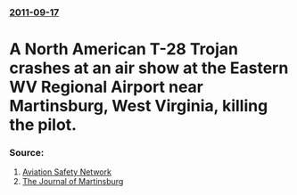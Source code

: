 ### [2011-09-17](/news/2011/09/17/index.md)

# A North American T-28 Trojan crashes at an air show at the Eastern WV Regional Airport near Martinsburg, West Virginia, killing the pilot. 




### Source:

1. [Aviation Safety Network](http://aviation-safety.net/wikibase/wiki.php?id=138579)
2. [The Journal of Martinsburg](http://www.journal-news.net/page/content.detail/id/567728/Plane-crashes-at-airshow.html?nav=5006)
